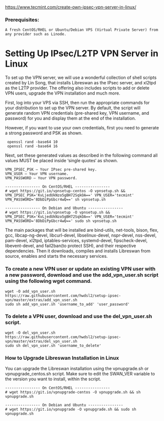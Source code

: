 https://www.tecmint.com/create-own-ipsec-vpn-server-in-linux/

### Prerequisites:

    A fresh CentOS/RHEL or Ubuntu/Debian VPS (Virtual Private Server) from any provider such as Linode.

# Setting Up IPsec/L2TP VPN Server in Linux

To set up the VPN server, we will use a wonderful collection of shell scripts created by Lin Song, that installs Libreswan as the IPsec server, and xl2tpd as the L2TP provider. The offering also includes scripts to add or delete VPN users, upgrade the VPN installation and much more.

First, log into your VPS via SSH, then run the appropriate commands for your distribution to set up the VPN server. By default, the script will generate random VPN credentials (pre-shared key, VPN username, and password) for you and display them at the end of the installation.

However, if you want to use your own credentials, first you need to generate a strong password and PSK as shown.

```
 openssl rand -base64 10
 openssl rand -base64 16
```

Next, set these generated values as described in the following command all values MUST be placed inside ‘single quotes‘ as shown.

    VPN_IPSEC_PSK – Your IPsec pre-shared key.
    VPN_USER – Your VPN username.
    VPN_PASSWORD – Your VPN password.
```
---------------- On CentOS/RHEL ---------------- 
# wget https://git.io/vpnsetup-centos -O vpnsetup.sh && VPN_IPSEC_PSK='KvLjedUkNzo5gBH72SqkOA==' VPN_USER='tecmint' VPN_PASSWORD='8DbDiPpGbcr4wQ==' sh vpnsetup.sh

---------------- On Debian and Ubuntu ----------------
# wget https://git.io/vpnsetup -O vpnsetup.sh && VPN_IPSEC_PSK='KvLjedUkNzo5gBH72SqkOA==' VPN_USER='tecmint' VPN_PASSWORD='8DbDiPpGbcr4wQ==' sudo sh vpnsetup.sh
```
The main packages that will be installed are bind-utils, net-tools, bison, flex, gcc, libcap-ng-devel, libcurl-devel, libselinux-devel, nspr-devel, nss-devel, pam-devel, xl2tpd, iptables-services, systemd-devel, fipscheck-devel, libevent-devel, and fail2ban(to protect SSH), and their respective dependencies. Then it downloads, compiles and installs Libreswan from source, enables and starts the necessary services.

### To create a new VPN user or update an existing VPN user with a new password, download and use the add_vpn_user.sh script using the following wget command.
```
wget -O add_vpn_user.sh https://raw.githubusercontent.com/hwdsl2/setup-ipsec-vpn/master/extras/add_vpn_user.sh
sudo sh add_vpn_user.sh 'username_to_add' 'user_password'
```

### To delete a VPN user, download and use the del_vpn_user.sh script.
```
wget -O del_vpn_user.sh https://raw.githubusercontent.com/hwdsl2/setup-ipsec-vpn/master/extras/del_vpn_user.sh
sudo sh del_vpn_user.sh 'username_to_delete'
```
### How to Upgrade Libreswan Installation in Linux

You can upgrade the Libreswan installation using the vpnupgrade.sh or vpnupgrade_centos.sh script. Make sure to edit the SWAN_VER variable to the version you want to install, within the script.
```
---------------- On CentOS/RHEL ---------------- 
# wget https://git.io/vpnupgrade-centos -O vpnupgrade.sh && sh vpnupgrade.sh

---------------- On Debian and Ubuntu ----------------
# wget https://git.io/vpnupgrade -O vpnupgrade.sh && sudo sh  vpnupgrade.sh
```
